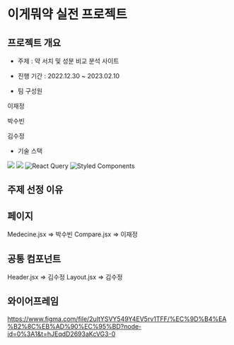 # 이게뭐약 실전 프로젝트

## 프로젝트 개요

- 주제 : 약 서치 및 성분 비교 분석 사이트

- 진행 기간 : 2022.12.30 ~ 2023.02.10

- 팀 구성원

이재정

박수빈

김수정

- 기술 스택

<img src="https://img.shields.io/badge/javascript-F7DF1E?style=for-the-badge&logo=javascript&logoColor=black"> <img src="https://img.shields.io/badge/react-61DAFB?style=for-the-badge&logo=react&logoColor=black"> ![React Query](https://img.shields.io/badge/-React%20Query-FF4154?style=for-the-badge&logo=react%20query&logoColor=white) ![Styled Components](https://img.shields.io/badge/styled--components-DB7093?style=for-the-badge&logo=styled-components&logoColor=white)

## 주제 선정 이유

## 페이지
Medecine.jsx => 박수빈
Compare.jsx => 이재정



## 공통 컴포넌트
Header.jsx => 김수정
Layout.jsx => 김수정


## 와이어프레임
https://www.figma.com/file/2uItYSVY549Y4EV5rv1TFF/%EC%9D%B4%EA%B2%8C%EB%AD%90%EC%95%BD?node-id=0%3A1&t=hJEqdD2693aKcVG3-0
